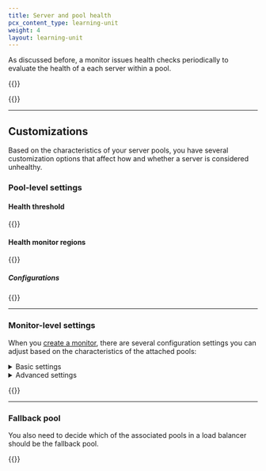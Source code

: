 ```yaml
---
title: Server and pool health
pcx_content_type: learning-unit
weight: 4
layout: learning-unit
---
```


As discussed before, a monitor issues health checks periodically to evaluate the health of a each server within a pool.

{{<render file=_health-check-diagram.md productFolder="load-balancing">}}
<br/>

{{<glossary-definition term_id="health check" prepend="These health checks are ">}}

---

## Customizations

Based on the characteristics of your server pools, you have several customization options that affect how and whether a server is considered unhealthy.

### Pool-level settings

#### Health threshold

{{<render file=_pool-health-threshold.md productFolder="load-balancing">}}
<br/>

#### Health monitor regions

{{<render file=_health-check-regions.md productFolder="load-balancing">}}

##### Configurations

{{<render file=_monitor-health-check-regions-options.md productFolder="load-balancing">}}

---

### Monitor-level settings

When you [create a monitor](/load-balancing/monitors/create-monitor/), there are several configuration settings you can adjust based on the characteristics of the attached pools:

<details>
<summary>Basic settings</summary>
<div>

{{<render file=_monitor-settings-basic.md productFolder="load-balancing">}}

</div>
</details>

<details>
<summary>Advanced settings</summary>
<div>

{{<render file=_monitor-settings-advanced.md productFolder="load-balancing">}}

</div>
</details>

{{<render file=_monitor-settings-consecutive.md productFolder="load-balancing">}}

---

### Fallback pool

You also need to decide which of the associated pools in a load balancer should be the fallback pool.

{{<render file=_fallback-pools.md productFolder="load-balancing">}}